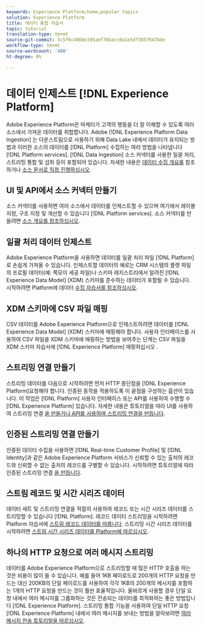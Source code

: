 ```yaml
---
keywords: Experience Platform;home;popular topics
solution: Experience Platform
title: 데이터 통합 자습서
topic: tutorial
translation-type: tm+mt
source-git-commit: 5c5f6c4868e195aef76bacc0a1e5df3857647bde
workflow-type: tm+mt
source-wordcount: '480'
ht-degree: 0%

---
```



# 데이터 인제스트 [!DNL Experience Platform]

Adobe Experience Platform은 마케터가 고객의 행동을 더 잘 이해할 수 있도록 여러 소스에서 가져온 데이터를 취합합니다. Adobe [!DNL Experience Platform Data Ingestion] 는 다운스트림으로 사용하기 위해 Data Lake 내에서 데이터가 유지되는 방법과 이러한 소스의 데이터를 [!DNL Platform] 수집하는 여러 방법을 나타냅니다 [!DNL Platform services]. [!DNL Data Ingestion] 소스 커넥터를 사용한 일괄 처리, 스트리밍 통합 및 섭취 등이 포함되어 있습니다. 자세한 내용은 [데이터 수집 개요를](../ingestion/home.md) 참조하거나 [소스 문서로 직접 진행하십시오](../sources/home.md).

## UI 및 API에서 소스 커넥터 만들기

소스 커넥터를 사용하면 여러 소스에서 데이터를 인제스트할 수 있으며 여기에서 레이블 지정, 구조 지정 및 개선할 수 있습니다 [!DNL Platform services]. 소스 커넥터를 만들려면 [소스 개요를 참조하십시오](../sources/home.md).

## 일괄 처리 데이터 인제스트

Adobe Experience Platform을 사용하면 데이터를 일괄 처리 파일 [!DNL Platform] 로 손쉽게 가져올 수 있습니다. 인제스트할 데이터의 예로는 CRM 시스템의 플랫 파일의 프로필 데이터(예: 쪽모이 세공 파일)나 스키마 레지스트리에서 알려진 [!DNL Experience Data Model] (XDM) 스키마를 준수하는 데이터가 포함될 수 있습니다. 시작하려면 Platform에 데이터 [수집 자습서를 참조하십시오](../ingestion/tutorials/ingest-batch-data.md).

## XDM 스키마에 CSV 파일 매핑

CSV 데이터를 Adobe Experience Platform으로 인제스트하려면 데이터를 [!DNL Experience Data Model] (XDM) 스키마에 매핑해야 합니다. 사용자 인터페이스를 사용하여 CSV 파일을 XDM 스키마에 매핑하는 방법을 보여주는 단계는 CSV 파일을 XDM 스키마 자습서에 [!DNL Experience Platform] 매핑하십시오 [](../ingestion/tutorials/map-a-csv-file.md).

## 스트리밍 연결 만들기

스트리밍 데이터를 다음으로 시작하려면 먼저 HTTP 종단점을 [!DNL Experience Platform]요청해야 합니다. 인증된 동작을 적용하도록 이 끝점을 구성하는 옵션이 있습니다. 이 작업은 [!DNL Platform] 사용자 인터페이스 또는 API를 사용하여 수행할 수 [!DNL Experience Platform] 있습니다. 자세한 내용은 튜토리얼을 따라 UI를 사용하여 스트리밍 연결 [을 만들거나 API를 사용하여 스트리밍 연결](../ingestion/tutorials/create-streaming-connection-ui.md)[을 만듭니다](../ingestion/tutorials/create-streaming-connection.md).

## 인증된 스트리밍 연결 만들기

인증된 데이터 수집을 사용하면 [!DNL Real-time Customer Profile] 및 [!DNL Identity]과 같은 Adobe Experience Platform 서비스가 신뢰할 수 있는 출처의 레코드와 신뢰할 수 없는 출처의 레코드를 구별할 수 있습니다. 시작하려면 튜토리얼에 따라 인증된 스트리밍 연결 [을 만듭니다](../ingestion/tutorials/create-authenticated-streaming-connection.md).

## 스트림 레코드 및 시간 시리즈 데이터

데이터 세트 및 스트리밍 연결을 적절히 사용하여 레코드 또는 시간 시리즈 데이터를 스트리밍할 수 있습니다 [!DNL Platform]. 레코드 데이터 스트리밍을 시작하려면 Platform 자습서에 [스트림 레코드 데이터를 따릅니다](../ingestion/tutorials/streaming-record-data.md). 스트리밍 시간 시리즈 데이터를 시작하려면 [스트림 시간 시리즈 데이터를 Platform에 따르십시오](../ingestion/tutorials/streaming-time-series-data.md).

## 하나의 HTTP 요청으로 여러 메시지 스트리밍

데이터를 Adobe Experience Platform으로 스트리밍할 때 많은 HTTP 호출을 하는 것은 비용이 많이 들 수 있습니다. 예를 들어 1KB 페이로드로 200개의 HTTP 요청을 만드는 대신 200KB의 단일 페이로드를 사용하여 각각 1KB의 200개의 메시지를 포함하는 1개의 HTTP 요청을 만드는 것이 훨씬 효율적입니다. 올바르게 사용할 경우 단일 요청 내에서 여러 메시지를 그룹화하는 것은 전송되는 데이터를 최적화하는 좋은 방법입니다 [!DNL Experience Platform]. 스트리밍 통합 기능을 사용하여 단일 HTTP 요청 [!DNL Experience Platform] 내에서 여러 메시지를 보내는 방법을 알아보려면 [여러 메시지 전송 튜토리얼을 따르십시오](../ingestion/tutorials/streaming-multiple-messages.md).



